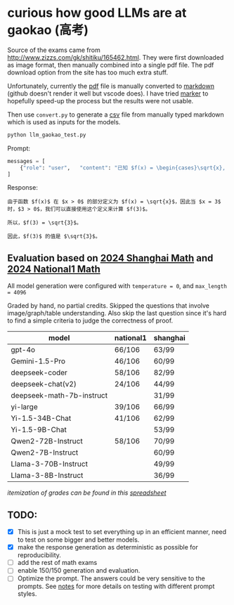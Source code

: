 # curious how good LLMs are at gaokao (高考)

Source of the exams came from http://www.zizzs.com/gk/shitiku/165462.html. They were first downloaded as image format, then manually combined into a 
single pdf file. The pdf download option from the site has too much extra stuff.

Unfortunately, currently the [pdf](data/2024_math_shanghai/exam_with_answer.pdf) file is manually converted to 
[markdown](data/2024_math_shanghai/exam_with_answer.md) (github doesn't render it well but vscode does). I have tried
[marker](https://github.com/VikParuchuri/marker) to hopefully speed-up the process but the results were not usable.

Then use `convert.py` to generate a [csv](data/2024_math_shanghai/exam_with_answer.csv) file from manually typed markdown which is used as inputs for 
the models.

```python
python llm_gaokao_test.py
```

Prompt:
```python
messages = [
    {"role": "user",   "content": "已知 $f(x) = \begin{cases}\sqrt{x}, x > 0 \\1, x \leq 0\end{cases}$，$f(3)=$"},
]
```

Response:
```text
由于函数 $f(x)$ 在 $x > 0$ 的部分定义为 $f(x) = \sqrt{x}$，因此当 $x = 3$ 时，$3 > 0$，我们可以直接使用这个定义来计算 $f(3)$。

所以，$f(3) = \sqrt{3}$。

因此，$f(3)$ 的值是 $\sqrt{3}$。
```

## Evaluation based on [2024 Shanghai Math](data/2024_math_shanghai/exam.pdf) and [2024 National1 Math](data/2024_math_national1/exam_with_answer.pdf)
All model generation were configured with `temperature = 0`, and `max_length = 4096`

Graded by hand, no partial credits. Skipped the questions that involve image/graph/table understanding. Also skip the last question since it's hard to find a simple criteria to judge the correctness of proof.

| model                     | national1 | shanghai |
|---------------------------|-----------|----------|
| gpt-4o                    | 66/106    | 63/99    |
| Gemini-1.5-Pro            | 46/106    | 60/99    |
| deepseek-coder            | 58/106    | 82/99    |
| deepseek-chat(v2)         | 24/106    | 44/99    |
| deepseek-math-7b-instruct |           | 31/99    |
| yi-large                  | 39/106    | 66/99    |
| Yi-1.5-34B-Chat           | 41/106    | 62/99    |
| Yi-1.5-9B-Chat            |           | 53/99    |
| Qwen2-72B-Instruct        | 58/106    | 70/99    |
| Qwen2-7B-Instruct         |           | 60/99    |
| Llama-3-70B-Instruct      |           | 49/99    |
| Llama-3-8B-Instruct       |           | 36/99    |

_itemization of grades can be found in this [spreadsheet](https://docs.google.com/spreadsheets/d/1I4Qi6-ad34KQlryBkRMNSGbEBU05dz4OcRs-AniWwLM/edit?gid=0#gid=0)_

## TODO: 
- [x] This is just a mock test to set everything up in an efficient manner, need to test on some bigger and better models.
- [x] make the response generation as deterministic as possible for reproducibility.
- [ ] add the rest of math exams
- [ ] enable 150/150 generation and evaluation.
- [ ] Optimize the prompt. The answers could be very sensitive to the prompts. See [notes](notes.md) for more details on testing with different prompt styles.
